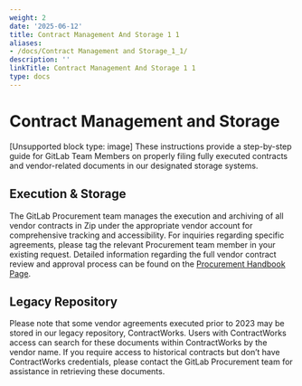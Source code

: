 ```yaml
---
weight: 2
date: '2025-06-12'
title: Contract Management And Storage 1 1
aliases:
- /docs/Contract Management and Storage_1_1/
description: ''
linkTitle: Contract Management And Storage 1 1
type: docs
---
```


# Contract Management and Storage

[Unsupported block type: image]
These instructions provide a step-by-step guide for GitLab Team Members on properly filing fully executed contracts and vendor-related documents in our designated storage systems.
## Execution & Storage
The GitLab Procurement team manages the execution and archiving of all vendor contracts in Zip under the appropriate vendor account for comprehensive tracking and accessibility. For inquiries regarding specific agreements, please tag the relevant Procurement team member in your existing request. Detailed information regarding the full vendor contract review and approval process can be found on the [Procurement Handbook Page](https://handbook.gitlab.com/handbook/finance/procurement/).
## Legacy Repository
Please note that some vendor agreements executed prior to 2023 may be stored in our legacy repository, ContractWorks. Users with ContractWorks access can search for these documents within ContractWorks by the vendor name. If you require access to historical contracts but don’t have ContractWorks credentials, please contact the GitLab Procurement team for assistance in retrieving these documents.
